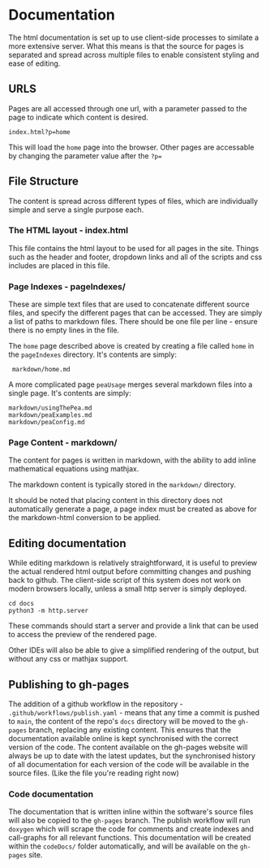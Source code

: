  
# Documentation

The html documentation is set up to use client-side processes to similate a more extensive server.
What this means is that the source for pages is separated and spread across multiple files to enable consistent styling and ease of editing.

## URLS

Pages are all accessed through one url, with a parameter passed to the page to indicate which content is desired.

    index.html?p=home
    
This will load the `home` page into the browser. Other pages are accessable by changing the parameter value after the `?p=`

## File Structure

The content is spread across different types of files, which are individually simple and serve a single purpose each.

### The HTML layout - index.html

This file contains the html layout to be used for all pages in the site. 
Things such as the header and footer, dropdown links and all of the scripts and css includes are placed in this file.

### Page Indexes - pageIndexes/

These are simple text files that are used to concatenate different source files, and specify the different pages that can be accessed.
They are simply a list of paths to markdown files.
There should be one file per line - ensure there is no empty lines in the file.

The `home` page described above is created by creating a file called `home` in the `pageIndexes` directory. It's contents are simply:

     markdown/home.md

A more complicated page `peaUsage` merges several markdown files into a single page. It's contents are simply:

    markdown/usingThePea.md
    markdown/peaExamples.md
    markdown/peaConfig.md
    
### Page Content - markdown/

The content for pages is written in markdown, with the ability to add inline mathematical equations using mathjax.

The markdown content is typically stored in the `markdown/` directory.

It should be noted that placing content in this directory does not automatically generate a page, a page index must be created as above for the markdown-html conversion to be applied.

## Editing documentation

While editing markdown is relatively straightforward, it is useful to preview the actual rendered html output before committing changes and pushing back to github. 
The client-side script of this system does not work on modern browsers locally, unless a small http server is simply deployed.

    cd docs
    python3 -m http.server
    
These commands should start a server and provide a link that can be used to access the preview of the rendered page.

Other IDEs will also be able to give a simplified rendering of the output, but without any css or mathjax support.

## Publishing to gh-pages

The addition of a github workflow in the repository - `.github/workflows/publish.yaml` - means that any time a commit is pushed to `main`, the content of the repo's `docs` directory will be moved to the `gh-pages` branch, replacing any existing content.
This ensures that the documentation available online is kept synchronised with the correct version of the code.
The content available on the gh-pages website will always be up to date with the latest updates, but the synchronised history of all documentation for each version of the code will be available in the source files. (Like the file you're reading right now)

### Code documentation

The documentation that is written inline within the software's source files will also be copied to the `gh-pages` branch.
The publish workflow will run `doxygen` which will scrape the code for comments and create indexes and call-graphs for all relevant functions.
This documentation will be created within the `codeDocs/` folder automatically, and will be available on the `gh-pages` site.

